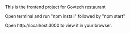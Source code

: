 This is the frontend project for Govtech restaurant

Open terminal and run "npm install" followed by "npm start"

Open http://localhost:3000 to view it in your browser.
